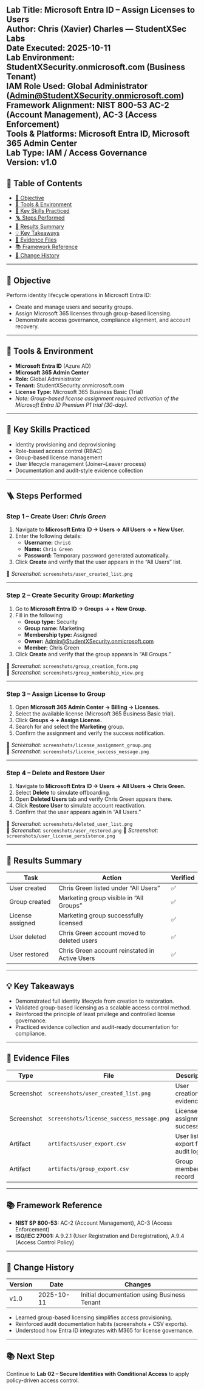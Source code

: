 **Lab Title:** Microsoft Entra ID – Assign Licenses to Users  
**Author:** Chris (Xavier) Charles — StudentXSec Labs  
**Date Executed:** 2025-10-11  
**Lab Environment:** StudentXSecurity.onmicrosoft.com (Business Tenant)  
**IAM Role Used:** Global Administrator (Admin@StudentXSecurity.onmicrosoft.com)  
**Framework Alignment:** NIST 800-53 AC-2 (Account Management), AC-3 (Access Enforcement)  
**Tools & Platforms:** Microsoft Entra ID, Microsoft 365 Admin Center  
**Lab Type:** IAM / Access Governance  
**Version:** v1.0  
---

## 📑 Table of Contents
- [🎯 Objective](#-objective)
- [🧰 Tools & Environment](#-tools--environment)
- [🧠 Key Skills Practiced](#-key-skills-practiced)
- [🪜 Steps Performed](#-steps-performed)
- [📑 Results Summary](#-results-summary)
- [💡 Key Takeaways](#-key-takeaways)
- [🧩 Evidence Files](#-evidence-files)
- [📚 Framework Reference](#-framework-reference)
- [🧾 Change History](#-change-history)

---

## 🎯 Objective
Perform identity lifecycle operations in Microsoft Entra ID:
- Create and manage users and security groups.
- Assign Microsoft 365 licenses through group-based licensing.
- Demonstrate access governance, compliance alignment, and account recovery.

---

## 🧰 Tools & Environment
- **Microsoft Entra ID** (Azure AD)
- **Microsoft 365 Admin Center**
- **Role:** Global Administrator
- **Tenant:** StudentXSecurity.onmicrosoft.com
- **License Type:** Microsoft 365 Business Basic (Trial)
- *Note: Group-based license assignment required activation of the Microsoft Entra ID Premium P1 trial (30-day).*


---

## 🧠 Key Skills Practiced
- Identity provisioning and deprovisioning  
- Role-based access control (RBAC)  
- Group-based license management  
- User lifecycle management (Joiner–Leaver process)  
- Documentation and audit-style evidence collection  

---

## 🪜 Steps Performed

### Step 1 – Create User: *Chris Green*
1. Navigate to **Microsoft Entra ID → Users → All Users → + New User.**
2. Enter the following details:  
   - **Username:** `ChrisG`  
   - **Name:** `Chris Green`  
   - **Password:** Temporary password generated automatically.
3. Click **Create** and verify that the user appears in the “All Users” list.

📸 *Screenshot:* `screenshots/user_created_list.png`

---

### Step 2 – Create Security Group: *Marketing*
1. Go to **Microsoft Entra ID → Groups → + New Group.**
2. Fill in the following:
   - **Group type:** Security  
   - **Group name:** Marketing  
   - **Membership type:** Assigned  
   - **Owner:** Admin@StudentXSecurity.onmicrosoft.com  
   - **Member:** Chris Green  
3. Click **Create** and verify that the group appears in “All Groups.”

📸 *Screenshot:* `screenshots/group_creation_form.png`  
📸 *Screenshot:* `screenshots/group_membership_view.png`

---

### Step 3 – Assign License to Group
1. Open **Microsoft 365 Admin Center → Billing → Licenses.**
2. Select the available license (Microsoft 365 Business Basic trial).  
3. Click **Groups → + Assign License.**
4. Search for and select the **Marketing** group.  
5. Confirm the assignment and verify the success notification.

📸 *Screenshot:* `screenshots/license_assignment_group.png`  
📸 *Screenshot:* `screenshots/license_success_message.png`

---

### Step 4 – Delete and Restore User
1. Navigate to **Microsoft Entra ID → Users → All Users → Chris Green.**
2. Select **Delete** to simulate offboarding.
3. Open **Deleted Users** tab and verify Chris Green appears there.
4. Click **Restore User** to simulate account reactivation.
5. Confirm that the user appears again in “All Users.”

📸 *Screenshot:* `screenshots/deleted_user_list.png`  
📸 *Screenshot:* `screenshots/user_restored.png`
📸 *Screenshot:* `screenshots/user_license_persistence.png`

---

## 📑 Results Summary
| Task | Action | Verified |
|------|---------|-----------|
| User created | Chris Green listed under “All Users” | ✅ |
| Group created | Marketing group visible in “All Groups” | ✅ |
| License assigned | Marketing group successfully licensed | ✅ |
| User deleted | Chris Green account moved to deleted users | ✅ |
| User restored | Chris Green account reinstated in Active Users | ✅ |

---

## 💡 Key Takeaways
- Demonstrated full identity lifecycle from creation to restoration.  
- Validated group-based licensing as a scalable access control method.  
- Reinforced the principle of least privilege and controlled license governance.  
- Practiced evidence collection and audit-ready documentation for compliance.  

---

## 🧩 Evidence Files
| Type | File | Description |
|------|------|-------------|
| Screenshot | `screenshots/user_created_list.png` | User creation evidence |
| Screenshot | `screenshots/license_success_message.png` | License assignment success |
| Artifact | `artifacts/user_export.csv` | User list export for audit log |
| Artifact | `artifacts/group_export.csv` | Group membership record |

---

## 📚 Framework Reference
- **NIST SP 800-53:** AC-2 (Account Management), AC-3 (Access Enforcement)  
- **ISO/IEC 27001:** A.9.2.1 (User Registration and Deregistration), A.9.4 (Access Control Policy)

---

## 🧾 Change History
| Version | Date | Changes |
|----------|------|----------|
| v1.0 | 2025-10-11 | Initial documentation using Business Tenant |
 
- Learned group-based licensing simplifies access provisioning.  
- Reinforced audit documentation habits (screenshots + CSV exports).  
- Understood how Entra ID integrates with M365 for license governance.  

---

## 📚 Next Step
Continue to **Lab 02 – Secure Identities with Conditional Access** to apply policy-driven access control.
